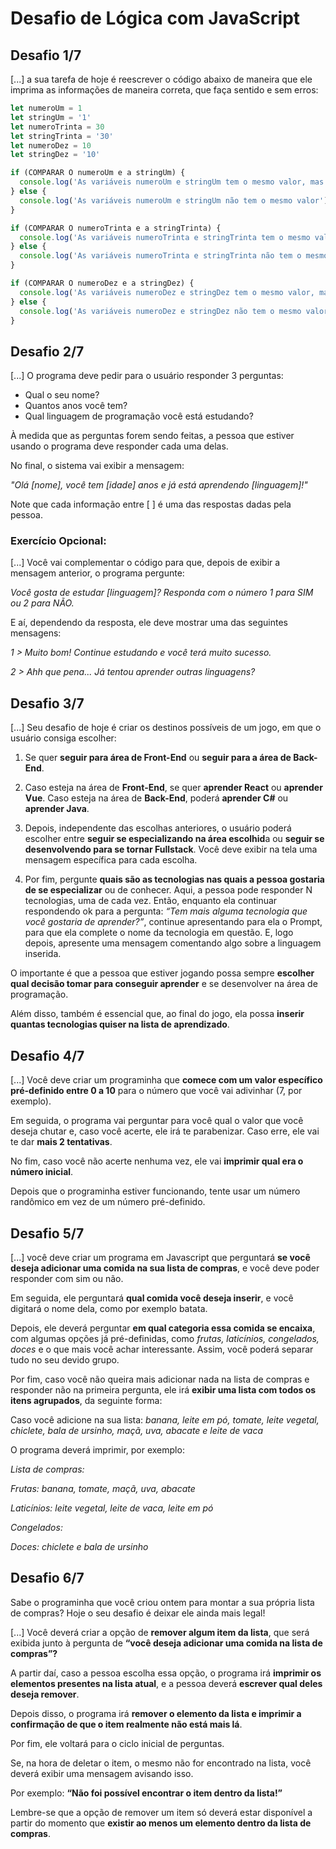 # Desafio de Lógica com JavaScript

## Desafio 1/7

[...] a sua tarefa de hoje é reescrever o código abaixo de maneira que ele imprima as informações de maneira correta, que faça sentido e sem erros:

```javascript
let numeroUm = 1
let stringUm = '1'
let numeroTrinta = 30
let stringTrinta = '30'
let numeroDez = 10
let stringDez = '10'

if (COMPARAR O numeroUm e a stringUm) {
  console.log('As variáveis numeroUm e stringUm tem o mesmo valor, mas tipos diferentes')
} else {
  console.log('As variáveis numeroUm e stringUm não tem o mesmo valor')
}

if (COMPARAR O numeroTrinta e a stringTrinta) {
  console.log('As variáveis numeroTrinta e stringTrinta tem o mesmo valor e mesmo tipo')
} else {
  console.log('As variáveis numeroTrinta e stringTrinta não tem o mesmo tipo')
}

if (COMPARAR O numeroDez e a stringDez) {
  console.log('As variáveis numeroDez e stringDez tem o mesmo valor, mas tipos diferentes')
} else {
  console.log('As variáveis numeroDez e stringDez não tem o mesmo valor')
}
```
## Desafio 2/7

[...] O programa deve pedir para o usuário responder 3 perguntas:

- Qual o seu nome?
- Quantos anos você tem?
- Qual linguagem de programação você está estudando?

À medida que as perguntas forem sendo feitas, a pessoa que estiver usando o programa deve responder cada uma delas.

No final, o sistema vai exibir a mensagem:

_"Olá [nome], você tem [idade] anos e já está aprendendo [linguagem]!"_

Note que cada informação entre [ ] é uma das respostas dadas pela pessoa.

### Exercício Opcional:
[...] Você vai complementar o código para que, depois de exibir a mensagem anterior, o programa pergunte:

_Você gosta de estudar [linguagem]? Responda com o número 1 para SIM ou 2 para NÃO._

E aí, dependendo da resposta, ele deve mostrar uma das seguintes mensagens:

_1 > Muito bom! Continue estudando e você terá muito sucesso._

_2 > Ahh que pena... Já tentou aprender outras linguagens?_

## Desafio 3/7

[...]
Seu desafio de hoje é criar os destinos possíveis de um jogo, em que o usuário consiga escolher:

1. Se quer **seguir para área de Front-End** ou **seguir para a área de Back-End**.

2. Caso esteja na área de **Front-End**, se quer **aprender React** ou **aprender Vue**. Caso esteja na área de **Back-End**, poderá **aprender C#** ou **aprender Java**.

3. Depois, independente das escolhas anteriores, o usuário poderá escolher entre **seguir se especializando na área escolhid**a ou **seguir se desenvolvendo para se tornar Fullstack**. Você deve exibir na tela uma mensagem específica para cada escolha.

4. Por fim, pergunte **quais são as tecnologias nas quais a pessoa gostaria de se especializar** ou de conhecer. Aqui, a pessoa pode responder N tecnologias, uma de cada vez. Então, enquanto ela continuar respondendo ok para a pergunta: _“Tem mais alguma tecnologia que você gostaria de aprender?”_, continue apresentando para ela o Prompt, para que ela complete o nome da tecnologia em questão. E, logo depois, apresente uma mensagem comentando algo sobre a linguagem inserida.

O importante é que a pessoa que estiver jogando possa sempre **escolher qual decisão tomar para conseguir aprender** e se desenvolver na área de programação.

Além disso, também é essencial que, ao final do jogo, ela possa **inserir quantas tecnologias quiser na lista de aprendizado**.

## Desafio 4/7

[...]
Você deve criar um programinha que **comece com um valor específico pré-definido entre 0 a 10** para o número que você vai adivinhar (7, por exemplo).

Em seguida, o programa vai perguntar para você qual o valor que você deseja chutar e, caso você acerte, ele irá te parabenizar. Caso erre, ele vai te dar **mais 2 tentativas**.

No fim, caso você não acerte nenhuma vez, ele vai **imprimir qual era o número inicial**.

Depois que o programinha estiver funcionando, tente usar um número randômico em vez de um número pré-definido.

## Desafio 5/7

[...] você deve criar um programa em Javascript que perguntará **se você deseja adicionar uma comida na sua lista de compras**, e você deve poder responder com sim ou não.

Em seguida, ele perguntará **qual comida você deseja inserir**, e você digitará o nome dela, como por exemplo batata.

Depois, ele deverá perguntar **em qual categoria essa comida se encaixa**, com algumas opções já pré-definidas, como *frutas, laticínios, congelados, doces* e o que mais você achar interessante. Assim, você poderá separar tudo no seu devido grupo.

Por fim, caso você não queira mais adicionar nada na lista de compras e responder não na primeira pergunta, ele irá **exibir uma lista com todos os itens agrupados**, da seguinte forma:

Caso você adicione na sua lista:
*banana, leite em pó, tomate, leite vegetal, chiclete, bala de ursinho, maçã, uva, abacate e leite de vaca*

O programa deverá imprimir, por exemplo:

  *Lista de compras:*

  *Frutas: banana, tomate, maçã, uva, abacate*

  *Laticínios: leite vegetal, leite de vaca, leite em pó*
    
  *Congelados:*
    
  *Doces: chiclete e bala de ursinho*

## Desafio 6/7

Sabe o programinha que você criou ontem para montar a sua própria lista de compras? Hoje o seu desafio é deixar ele ainda mais legal!

[...] Você deverá criar a opção de **remover algum item da lista**, que será exibida junto à pergunta de **“você deseja adicionar uma comida na lista de compras”?**

A partir daí, caso a pessoa escolha essa opção, o programa irá **imprimir os elementos presentes na lista atual**, e a pessoa deverá **escrever qual deles deseja remover**.

Depois disso, o programa irá **remover o elemento da lista e imprimir a confirmação de que o item realmente não está mais lá**.

Por fim, ele voltará para o ciclo inicial de perguntas.

Se, na hora de deletar o item, o mesmo não for encontrado na lista, você deverá exibir uma mensagem avisando isso.

Por exemplo: **“Não foi possível encontrar o item dentro da lista!”**

Lembre-se que a opção de remover um item só deverá estar disponível a partir do momento que **existir ao menos um elemento dentro da lista de compras**.
